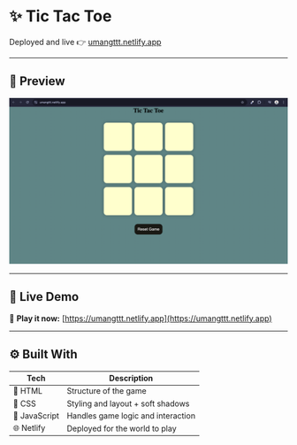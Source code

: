 # ✨ Tic Tac Toe

Deployed and live 👉 [umangttt.netlify.app](https://umangttt.netlify.app/)

---

## 📸 Preview

![image](<https://github.com/umangpincha/Namaste-Javascript/blob/59eed56f1e2807094caadd150f14c9146f67eeaa/Chapter-8(Tic-Tac-Toe)/image.png>)

---

## 🚀 Live Demo

🎯 **Play it now:** [https://umangttt.netlify.app](https://umangttt.netlify.app)

---

## ⚙️ Built With

| Tech          | Description                        |
| ------------- | ---------------------------------- |
| 🧱 HTML       | Structure of the game              |
| 🎨 CSS        | Styling and layout + soft shadows  |
| 🧠 JavaScript | Handles game logic and interaction |
| 🌐 Netlify    | Deployed for the world to play     |
